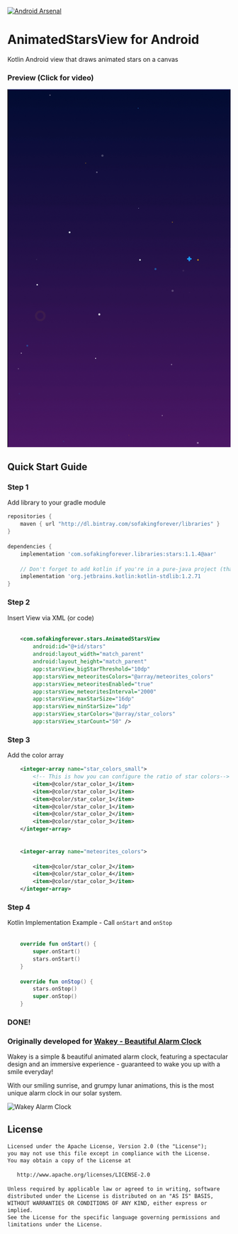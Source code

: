 [![Android Arsenal]( https://img.shields.io/badge/Android%20Arsenal-animated--stars--android-green.svg?style=flat )]( https://android-arsenal.com/details/1/7202 )

# AnimatedStarsView for Android

Kotlin Android view that draws animated stars on a canvas


### Preview (Click for video)
[![Stars](https://github.com/sofakingforever/animated-stars-android/blob/master/screenshot.png?raw=true)](http://www.youtube.com/watch?v=mpwT7fZcn10)


## Quick Start Guide

### Step 1
Add library to your gradle module

```gradle
repositories {
    maven { url "http://dl.bintray.com/sofakingforever/libraries" }
}

dependencies {
    implementation 'com.sofakingforever.libraries:stars:1.1.4@aar'

    // Don't forget to add kotlin if you're in a pure-java project (thanks to moisoni97)
    implementation 'org.jetbrains.kotlin:kotlin-stdlib:1.2.71
}
```

### Step 2
Insert View via XML (or code)

```xml

    <com.sofakingforever.stars.AnimatedStarsView
        android:id="@+id/stars"
        android:layout_width="match_parent"
        android:layout_height="match_parent"
        app:starsView_bigStarThreshold="10dp"
        app:starsView_meteoritesColors="@array/meteorites_colors"
        app:starsView_meteoritesEnabled="true"
        app:starsView_meteoritesInterval="2000"
        app:starsView_maxStarSize="16dp"
        app:starsView_minStarSize="1dp"
        app:starsView_starColors="@array/star_colors"
        app:starsView_starCount="50" />
```

### Step 3
Add the color array
```xml
    <integer-array name="star_colors_small">
        <!-- This is how you can configure the ratio of star colors-->
        <item>@color/star_color_1</item>
        <item>@color/star_color_1</item>
        <item>@color/star_color_1</item>
        <item>@color/star_color_1</item>
        <item>@color/star_color_2</item>
        <item>@color/star_color_3</item>
    </integer-array>


    <integer-array name="meteorites_colors">

        <item>@color/star_color_2</item>
        <item>@color/star_color_4</item>
        <item>@color/star_color_3</item>
    </integer-array>

```

### Step 4
Kotlin Implementation Example - Call `onStart` and `onStop`
```kotlin

    override fun onStart() {
        super.onStart()
        stars.onStart()
    }

    override fun onStop() {
        stars.onStop()
        super.onStop()
    }
```
### DONE!

### Originally developed for [Wakey - Beautiful Alarm Clock](https://wakey.app/?ref=github)

Wakey is a simple & beautiful animated alarm clock, featuring a spectacular design and an immersive experience - guaranteed to wake you up with a smile everyday!

With our smiling sunrise, and grumpy lunar animations, this is the most unique alarm clock in our solar system.

![Wakey Alarm Clock](https://cdn-images-1.medium.com/max/2000/1*DhcklS1xNZwHogX0wDQEyw.png)

License
-------

    Licensed under the Apache License, Version 2.0 (the "License");
    you may not use this file except in compliance with the License.
    You may obtain a copy of the License at

       http://www.apache.org/licenses/LICENSE-2.0

    Unless required by applicable law or agreed to in writing, software
    distributed under the License is distributed on an "AS IS" BASIS,
    WITHOUT WARRANTIES OR CONDITIONS OF ANY KIND, either express or implied.
    See the License for the specific language governing permissions and
    limitations under the License.

